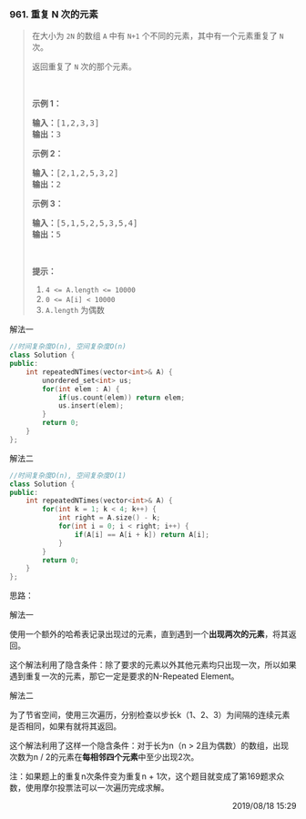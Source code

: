 ### 961. 重复 N 次的元素

> <div class="content__2ebE"><p>在大小为 <code>2N</code>&nbsp;的数组 <code>A</code>&nbsp;中有 <code>N+1</code> 个不同的元素，其中有一个元素重复了 <code>N</code> 次。</p>
> 
> <p>返回重复了 <code>N</code>&nbsp;次的那个元素。</p>
> 
> <p>&nbsp;</p>
> 
> <ol>
> </ol>
> 
> <p><strong>示例 1：</strong></p>
> 
> <pre><strong>输入：</strong>[1,2,3,3]
> <strong>输出：</strong>3
> </pre>
> 
> <p><strong>示例 2：</strong></p>
> 
> <pre><strong>输入：</strong>[2,1,2,5,3,2]
> <strong>输出：</strong>2
> </pre>
> 
> <p><strong>示例&nbsp;3：</strong></p>
> 
> <pre><strong>输入：</strong>[5,1,5,2,5,3,5,4]
> <strong>输出：</strong>5
> </pre>
> 
> <p>&nbsp;</p>
> 
> <p><strong>提示：</strong></p>
> 
> <ol>
> 	<li><code>4 &lt;= A.length &lt;= 10000</code></li>
> 	<li><code>0 &lt;= A[i] &lt; 10000</code></li>
> 	<li><code>A.length</code>&nbsp;为偶数</li>
> </ol>
> </div>

解法一
```cpp
//时间复杂度O(n), 空间复杂度O(n)
class Solution {
public:
    int repeatedNTimes(vector<int>& A) {
        unordered_set<int> us;
        for(int elem : A) {
            if(us.count(elem)) return elem;
            us.insert(elem);
        }
        return 0;
    }
};
```

解法二
```cpp
//时间复杂度O(n), 空间复杂度O(1)
class Solution {
public:
    int repeatedNTimes(vector<int>& A) {
        for(int k = 1; k < 4; k++) {
            int right = A.size() - k;
            for(int i = 0; i < right; i++) {
                if(A[i] == A[i + k]) return A[i];
            }
        }
        return 0;
    }
};
```

思路：

解法一

使用一个额外的哈希表记录出现过的元素，直到遇到一个**出现两次的元素**，将其返回。

这个解法利用了隐含条件：除了要求的元素以外其他元素均只出现一次，所以如果遇到重复一次的元素，那它一定是要求的N-Repeated Element。

解法二

为了节省空间，使用三次遍历，分别检查以步长k（1、2、3）为间隔的连续元素是否相同，如果有就将其返回。

这个解法利用了这样一个隐含条件：对于长为n（n > 2且为偶数）的数组，出现次数为n / 2的元素在**每相邻四个元素**中至少出现2次。

注：如果题上的重复n次条件变为重复n + 1次，这个题目就变成了第169题求众数，使用摩尔投票法可以一次遍历完成求解。

<div style="text-align: right"> 2019/08/18 15:29 </div>